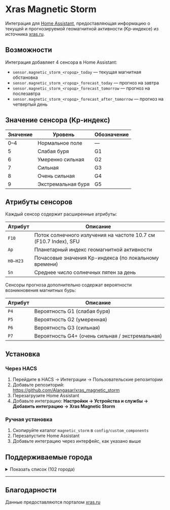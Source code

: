 # Xras Magnetic Storm

Интеграция для [Home Assistant](https://www.home-assistant.io/), предоставляющая информацию о текущей и прогнозируемой геомагнитной активности (Kp-индексе) из источника [xras.ru](https://xras.ru/).

## Возможности

Интеграция добавляет 4 сенсора в Home Assistant:

- `sensor.magnetic_storm_<город>_today` — текущая магнитная обстановка
- `sensor.magnetic_storm_<город>_forecast_today` — прогноз на завтра
- `sensor.magnetic_storm_<город>_forecast_tomorrow` — прогноз на послезавтра
- `sensor.magnetic_storm_<город>_forecast_after_tomorrow` — прогноз на четвертый день

## Значение сенсора (Kp-индекс)

| Значение | Уровень              | Обозначение |
|----------|----------------------|-------------|
| 0–4      | Нормальное поле      | —           |
| 5        | Слабая буря          | G1          |
| 6        | Умеренно сильная     | G2          |
| 7        | Сильная              | G3          |
| 8        | Очень сильная        | G4          |
| 9        | Экстремальная буря   | G5          |

## Атрибуты сенсоров

Каждый сенсор содержит расширенные атрибуты:

| Атрибут | Описание |
|--------|----------|
| `F10`  | Поток солнечного излучения на частоте 10.7 см (F10.7 Index), SFU |
| `Ap`   | Планетарный индекс геомагнитной активности |
| `H0–H23` | Почасовые значения Kp-индекса (по локальному времени) |
| `Sn`   | Среднее число солнечных пятен за день |

Сенсоры прогноза дополнительно содержат вероятности возникновения магнитных бурь:

| Атрибут | Описание |
|--------|----------|
| `P4`   | Вероятность G1 (слабая буря) |
| `P5`   | Вероятность G2 (умеренная) |
| `P6`   | Вероятность G3 (сильная) |
| `P7`   | Вероятность G4+ (очень сильная / экстремальная) |

## Установка

### Через HACS

1. Перейдите в HACS → Интеграции → Пользовательские репозитории
2. Добавьте репозиторий: https://github.com/Alangasar/xras_magnetic_storm
3. Перезагрузите Home Assistant
4. Добавьте интеграцию: **Настройки → Устройства и службы → Добавить интеграцию → Xras Magnetic Storm**

### Ручная установка

1. Скопируйте каталог `magnetic_storm` в `config/custom_components`
2. Перезапустите Home Assistant
3. Добавьте интеграцию через интерфейс, как указано выше

## Поддерживаемые города

<details>
<summary>Показать список (102 города)</summary>

Абакан, Анадырь, Архангельск, Астрахань, Барнаул, Белгород, Биробиджан, Благовещенск, Братск, Брянск, Владивосток, Владикавказ, Владимир, Волгоград, Вологда, Воркута, Воронеж, Горно-Алтайск, Грозный, Екатеринбург, Иваново, Ижевск, Иркутск, Йошкар-Ола, Казань, Калининград, Калуга, Кемерово, Киров, Кишинёв, Комсомольск-на-Амуре, Кострома, Краснодар, Красноярск, Курган, Курск, Кызыл, Ленск, Липецк, Магадан, Майкоп, Махачкала, Мещовск, Минеральные Воды, Мирный (Якутия), Москва, Мурманск, Набережные Челны, Назрань, Нальчик, Нерюнгри, Нижневартовск, Нижний Новгород, Новгород, Новокузнецк, Новосибирск, Новый Уренгой, Норильск, Омск, Оренбург, Орёл, Пенза, Пермь, Петрозаводск, Петропавловск-Камчатский, Псков, Ростов-на-Дону, Рязань, Салехард, Самара, Санкт-Петербург, Саранск, Саратов, Симферополь, Смоленск, Сочи, Ставрополь, Станция Восток, Станция Мирный, Сургут, Сыктывкар, Тамбов, Тверь, Тикси, Тольятти, Томск, Тула, Тюмень, Улан-Удэ, Ульяновск, Уфа, Хабаровск, Ханты-Мансийск, Чебоксары, Челябинск, Череповец, Черкесск, Чита, Элиста, Южно-Сахалинск, Якутск, Ярославль

</details>

---

## Благодарности

Данные предоставляются порталом [xras.ru](https://xras.ru/)

